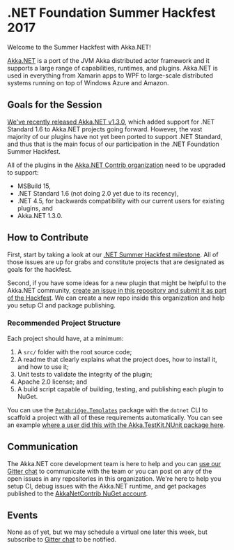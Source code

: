 # .NET Foundation Summer Hackfest 2017

Welcome to the Summer Hackfest with Akka.NET!

[Akka.NET](http://getakka.net/) is a port of the JVM Akka distributed actor framework and it supports a large range of capabilities, runtimes, and plugins. Akka.NET is used in everything from Xamarin apps to WPF to large-scale distributed systems running on top of Windows Azure and Amazon.

## Goals for the Session
[We've recently released Akka.NET v1.3.0](https://github.com/akkadotnet/akka.net/releases/tag/v1.3.0), which added support for .NET Standard 1.6 to Akka.NET projects going forward. However, the vast majority of our plugins have not yet been ported to support .NET Standard, and thus that is the main focus of our participation in the .NET Foundation Summer Hackfest.

All of the plugins in the [Akka.NET Contrib organization](https://github.com/akkanetcontrib) need to be upgraded to support:

* MSBuild 15,
* .NET Standard 1.6 (not doing 2.0 yet due to its recency),
* .NET 4.5, for backwards compatibility with our current users for existing plugins, and
* Akka.NET 1.3.0.

## How to Contribute
First, start by taking a look at our [.NET Summer Hackfest milestone](https://github.com/AkkaNetContrib/Home/milestone/1). All of those issues are up for grabs and constitute projects that are designated as goals for the hackfest. 

Second, if you have some ideas for a new plugin that might be helpful to the Akka.NET community, [create an issue in this repository and submit it as part of the Hackfest](https://github.com/AkkaNetContrib/Home/issues/new?milestone=.NET+Summer+Hackfest). We can create a new repo inside this organization and help you setup CI and package publishing.

### Recommended Project Structure
Each project should have, at a minimum:

1. A `src/` folder with the root source code;
2. A readme that clearly explains what the project does, how to install it, and how to use it;
3. Unit tests to validate the integrity of the plugin; 
4. Apache 2.0 license; and
5. A build script capable of building, testing, and publishing each plugin to NuGet.

You can use the [`Petabridge.Templates`](https://github.com/petabridge/petabridge-dotnet-new) package with the `dotnet` CLI to scaffold a project with all of these requirements automatically. You can see an example [where a user did this with the Akka.TestKit.NUnit package here](https://github.com/AkkaNetContrib/Akka.TestKit.Nunit/pull/22).

## Communication
The Akka.NET core development team is here to help and you can [use our Gitter chat](https://gitter.im/akkadotnet/akka.net) to communicate with the team or you can post on any of the open issues in any repositories in this organization. We're here to help you setup CI, debug issues with the Akka.NET runtime, and get packages published to the [AkkaNetContrib NuGet account](https://www.nuget.org/profiles/AkkaNetContrib).

## Events
None as of yet, but we may schedule a virtual one later this week, but subscribe to [Gitter chat](https://gitter.im/akkadotnet/akka.net) to be notified.
